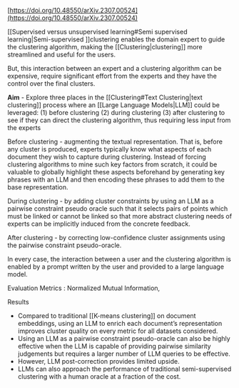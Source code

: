 
[https://doi.org/10.48550/arXiv.2307.00524](https://doi.org/10.48550/arXiv.2307.00524)

[[Supervised versus unsupervised learning#Semi supervised learning|Semi-supervised ]]clustering enables the domain expert to guide the clustering algorithm, making the [[Clustering|clustering]] more streamlined and useful for the users.

But, this interaction between an expert and a clustering algorithm can be expensive, require significant effort from the experts and they have the control over the final clusters.

**Aim** - Explore three places in the [[Clustering#Text Clustering|text clustering]] process where an [[Large Language Models|LLM]] could be leveraged: (1) before clustering
(2) during clustering
(3) after clustering
to see if they can direct the clustering algorithm, thus requiring less input from the experts

Before clustering -  augmenting the textual representation. That is, before any cluster is produced, experts typically know what aspects of each document they wish to capture during clustering. Instead of forcing clustering algorithms to mine such key factors from
scratch, it could be valuable to globally highlight these aspects beforehand by generating key phrases with an LLM and then encoding these phrases to add them to the base representation.

During clustering - by adding cluster constraints by using an LLM as a pairwise constraint pseudo oracle such that it selects pairs of points which must be linked or cannot be
linked so that more abstract clustering needs of experts can be implicitly induced from the concrete feedback.

After clustering -  by correcting low-confidence cluster assignments using the pairwise constraint pseudo-oracle. 

In every case, the interaction between a user and the clustering algorithm is enabled
by a prompt written by the user and provided to a large language model.

Evaluation Metrics : Normalized Mutual Information, 

Results 

- Compared to traditional [[K-means clustering]]  on document embeddings, using an LLM to enrich each document’s representation improves cluster quality on every metric for all datasets  considered. 
- Using an LLM as a pairwise constraint pseudo-oracle can also be highly effective when the LLM is capable of providing pairwise similarity judgements but requires a larger number of LLM queries to be effective.
- However, LLM post-correction provides limited upside. 
- LLMs can also approach the performance of traditional semi-supervised clustering with a human oracle at a fraction of the cost.
